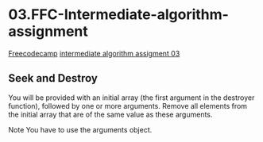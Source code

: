 # 03.FFC-Intermediate-algorithm-assignment

[Freecodecamp](https://www.freecodecamp.org/) [intermediate algorithm assigment 03](https://learn.freecodecamp.org/javascript-algorithms-and-data-structures/intermediate-algorithm-scripting/seek-and-destroy)

## Seek and Destroy 

You will be provided with an initial array (the first argument in the destroyer function), followed by one or more arguments. Remove all elements from the initial array that are of the same value as these arguments.

Note
You have to use the arguments object.
